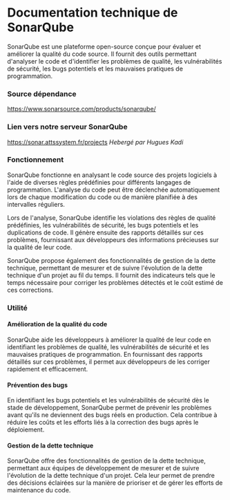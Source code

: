 Documentation technique de SonarQube
====================================

SonarQube est une plateforme open-source conçue pour évaluer et améliorer la qualité du code source. Il fournit des outils permettant d'analyser le code et d'identifier les problèmes de qualité, les vulnérabilités de sécurité, les bugs potentiels et les mauvaises pratiques de programmation.

### Source dépendance

<https://www.sonarsource.com/products/sonarqube/>

### Lien vers notre serveur SonarQube

<https://sonar.attssystem.fr/projects>
*Hebergé par Hugues Kadi*

### Fonctionnement

SonarQube fonctionne en analysant le code source des projets logiciels à l'aide de diverses règles prédéfinies pour différents langages de programmation. L'analyse du code peut être déclenchée automatiquement lors de chaque modification du code ou de manière planifiée à des intervalles réguliers.

Lors de l'analyse, SonarQube identifie les violations des règles de qualité prédéfinies, les vulnérabilités de sécurité, les bugs potentiels et les duplications de code. Il génère ensuite des rapports détaillés sur ces problèmes, fournissant aux développeurs des informations précieuses sur la qualité de leur code.

SonarQube propose également des fonctionnalités de gestion de la dette technique, permettant de mesurer et de suivre l'évolution de la dette technique d'un projet au fil du temps. Il fournit des indicateurs tels que le temps nécessaire pour corriger les problèmes détectés et le coût estimé de ces corrections.

### Utilité

#### Amélioration de la qualité du code

SonarQube aide les développeurs à améliorer la qualité de leur code en identifiant les problèmes de qualité, les vulnérabilités de sécurité et les mauvaises pratiques de programmation. En fournissant des rapports détaillés sur ces problèmes, il permet aux développeurs de les corriger rapidement et efficacement.

#### Prévention des bugs

En identifiant les bugs potentiels et les vulnérabilités de sécurité dès le stade de développement, SonarQube permet de prévenir les problèmes avant qu'ils ne deviennent des bugs réels en production. Cela contribue à réduire les coûts et les efforts liés à la correction des bugs après le déploiement.

#### Gestion de la dette technique

SonarQube offre des fonctionnalités de gestion de la dette technique, permettant aux équipes de développement de mesurer et de suivre l'évolution de la dette technique d'un projet. Cela leur permet de prendre des décisions éclairées sur la manière de prioriser et de gérer les efforts de maintenance du code.